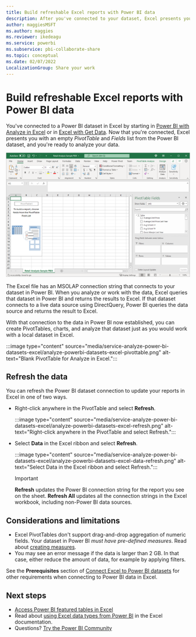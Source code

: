 ```yaml
---
title: Build refreshable Excel reports with Power BI data
description: After you've connected to your dataset, Excel presents you with an empty PivotTable and Fields list from the Power BI dataset, and you're ready to analyze your data
author: maggiesMSFT
ms.author: maggies
ms.reviewer: ikedeagu
ms.service: powerbi
ms.subservice: pbi-collaborate-share
ms.topic: conceptual
ms.date: 02/07/2022
LocalizationGroup: Share your work
---
```

# Build refreshable Excel reports with Power BI data

You've connected to a Power BI dataset in Excel by starting in [Power BI with Analyze in Excel](service-analyze-in-excel.md) or in [Excel with Get Data](service-connect-excel-power-bi-datasets.md). Now that you're connected, Excel presents you with an empty *PivotTable* and *Fields* list from the Power BI dataset, and you're ready to analyze your data.

![Excel with data connected](media/service-analyze-in-excel/analyze-in-excel-connected.png)

The Excel file has an MSOLAP connection string that connects to your dataset in Power BI. When you analyze or work with the data, Excel queries that dataset in Power BI and returns the results to Excel. If that dataset connects to a live data source using DirectQuery, Power BI queries the data source and returns the result to Excel.

With that connection to the data in Power BI now established, you can create PivotTables, charts, and analyze that dataset just as you would work with a local dataset in Excel.

:::image type="content" source="media/service-analyze-power-bi-datasets-excel/analyze-powerbi-datasets-excel-pivottable.png" alt-text="Blank PivotTable for Analyze in Excel.":::

## Refresh the data

You can refresh the Power BI dataset connection to update your reports in Excel in one of two ways.

- Right-click anywhere in the PivotTable and select **Refresh**.

    :::image type="content" source="media/service-analyze-power-bi-datasets-excel/analyze-powerbi-datasets-excel-refresh.png" alt-text="Right-click anywhere in the PivotTable and select Refresh.":::

- Select **Data** in the Excel ribbon and select **Refresh**.

    :::image type="content" source="media/service-analyze-power-bi-datasets-excel/analyze-powerbi-datasets-excel-data-refresh.png" alt-text="Select Data in the Excel ribbon and select Refresh.":::

    > [!IMPORTANT]
    > **Refresh** updates the Power BI connection string for the report you see on the sheet. **Refresh All** updates all the connection strings in the Excel workbook, including non-Power BI data sources.

## Considerations and limitations

- Excel PivotTables don't support drag-and-drop aggregation of numeric fields. Your dataset in Power BI *must have pre-defined measures*. Read about [creating measures](../transform-model/desktop-measures.md).
- You may see an error message if the data is larger than 2 GB. In that case, either reduce the amount of data, for example by applying filters.

See the **Prerequisites** section of [Connect Excel to Power BI datasets](service-connect-power-bi-datasets-excel.md#prerequisites) for other requirements when connecting to Power BI data in Excel.
## Next steps

- [Access Power BI featured tables in Excel](service-excel-featured-tables.md)
- Read about [using Excel data types from Power BI](https://support.office.com/article/use-excel-data-types-from-power-bi-preview-cd8938ce-f963-444d-b82a-7140848241e9) in the Excel documentation.
- Questions? [Try the Power BI Community](https://community.powerbi.com/)
